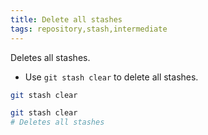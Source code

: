 ```yaml
---
title: Delete all stashes
tags: repository,stash,intermediate
---
```


Deletes all stashes.

- Use `git stash clear` to delete all stashes.

```sh
git stash clear
```

```sh
git stash clear
# Deletes all stashes
```
